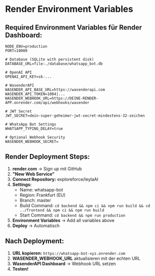 # Render Environment Variables

## Required Environment Variables für Render Dashboard:

```env
NODE_ENV=production
PORT=10000

# Database (SQLite with persistent disk)
DATABASE_URL=file:./database/whatsapp_bot.db

# OpenAI API
OPENAI_API_KEY=sk-...

# WasenderAPI
WASENDER_API_BASE_URL=https://wasenderapi.com
WASENDER_API_TOKEN=1084|...
WASENDER_WEBHOOK_URL=https://DEINE-RENDER-APP.onrender.com/api/webhooks/wasender

# JWT Secret
JWT_SECRET=dein-super-geheimer-jwt-secret-mindestens-32-zeichen

# WhatsApp Bot Settings
WHATSAPP_TYPING_DELAY=true

# Optional Webhook Security
WASENDER_WEBHOOK_SECRET=
```

## Render Deployment Steps:

1. **render.com** → Sign up mit GitHub
2. **"New Web Service"** 
3. **Connect Repository:** exploreforce/leylaAI
4. **Settings:**
   - Name: whatsapp-bot
   - Region: Frankfurt (EU)
   - Branch: master
   - Build Command: `cd backend && npm ci && npm run build && cd ../frontend && npm ci && npm run build`
   - Start Command: `cd backend && npm run production`
5. **Environment Variables** → Add all variables above
6. **Deploy** → Automatisch

## Nach Deployment:

1. **URL kopieren:** `https://whatsapp-bot-xyz.onrender.com`
2. **WASENDER_WEBHOOK_URL** aktualisieren mit der echten URL
3. **WasenderAPI Dashboard** → Webhook URL setzen
4. **Testen!**
